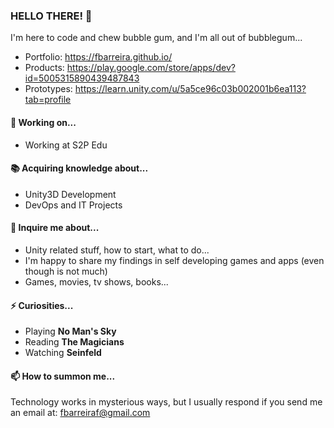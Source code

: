 ### HELLO THERE! 👋

I'm here to code and chew bubble gum, and I'm all out of bubblegum...

- Portfolio: https://fbarreira.github.io/
- Products: https://play.google.com/store/apps/dev?id=5005315890439487843
- Prototypes: https://learn.unity.com/u/5a5ce96c03b002001b6ea113?tab=profile

#### :hammer: Working on...

- Working at S2P Edu

#### :books: Acquiring knowledge about...

- Unity3D Development
- DevOps and IT Projects

#### 💬 Inquire me about...

- Unity related stuff, how to start, what to do...
- I'm happy to share my findings in self developing games and apps (even though is not much)
- Games, movies, tv shows, books...

#### ⚡ Curiosities...

- Playing **No Man's Sky**
- Reading **The Magicians**
- Watching **Seinfeld**

#### 📫 How to summon me...

Technology works in mysterious ways, but I usually respond if you send me an email at: fbarreiraf@gmail.com
